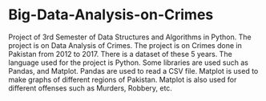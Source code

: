# Big-Data-Analysis-on-Crimes
Project of 3rd Semester of Data Structures and Algorithms in Python. The project is on Data Analysis of Crimes.
The project is on Crimes done in Pakistan from 2012 to 2017. There is a dataset of these 5 years.
The language used for the project is Python.
Some libraries are used such as Pandas, and Matplot.
Pandas are used to read a CSV file.
Matplot is used to make graphs of different regions of Pakistan.
Matplot is also used for different offenses such as Murders, Robbery, etc. 
